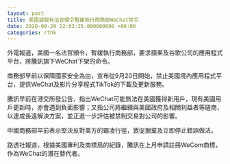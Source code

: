 ```yaml
---
layout: post
title: 美國據報有法官頒令暫緩執行商務部WeChat禁令
date: 2020-09-20 22:03:25.000000000 +08:00
categories: rthk
---
```


外電報道，美國一名法官頒令，暫緩執行商務部，要求蘋果及谷歌公司的應用程式平台，將騰訊旗下WeChat下架的命令。

商務部早前以保障國家安全為由，宣布從9月20日開始，禁止美國境內應用程式平台，提供WeChat及影片分享程式TikTok的下載及更新服務。

騰訊早前在港交所發公告，指出WeChat可能無法在美國獲得新用戶，現有美國用戶更新時，亦會遇到負面影響；又指公司將繼續與美國政府及相關利益者等磋商，以達成長遠解決方案，並正進一步評估被禁制交易對公司的影響。

中國商務部早前表示堅決反對美方的霸凌行徑，敦促摒棄及立即停止錯誤做法。

路透社報道，根據美國專利及商標局的紀錄，騰訊在上月申請註冊WeCom商標，作為WeChat的潛在替代者。
